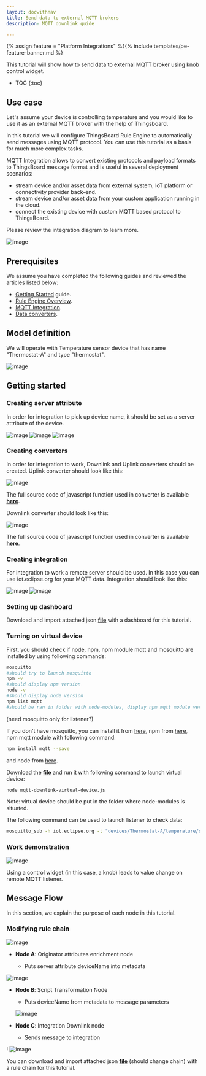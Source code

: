 ```yaml
---
layout: docwithnav
title: Send data to external MQTT brokers
description: MQTT downlink guide

---
```


{% assign feature = "Platform Integrations" %}{% include templates/pe-feature-banner.md %}

This tutorial will show how to send data to external MQTT broker using knob control widget.

* TOC
{:toc}

## Use case

Let's assume your device is controlling temperature and you would like to use it as an external MQTT
 broker with the help of Thingsboard. 

In this tutorial we will configure ThingsBoard Rule Engine to automatically send messages using MQTT
 protocol. You can use this tutorial as a basis for much more complex tasks. 
 
 MQTT Integration allows to convert existing protocols and payload formats to ThingsBoard message format and is useful 
 in several deployment scenarios: 
 
  - stream device and/or asset data from external system, IoT platform or connectivity provider back-end.
  - stream device and/or asset data from your custom application running in the cloud.
  - connect the existing device with custom MQTT based protocol to ThingsBoard.
  
 Please review the integration diagram to learn more. 
 
  ![image](/images/user-guide/integrations/mqtt-integration.svg)

## Prerequisites 

We assume you have completed the following guides and reviewed the articles listed below:

  * [Getting Started](/docs/getting-started-guides/helloworld/) guide.
  * [Rule Engine Overview](/docs/user-guide/rule-engine-2-0/overview/).
  * [MQTT Integration](/docs/user-guide/integrations/mqtt/).
  * [Data converters](/docs/user-guide/integrations/index/#data-converters). 

## Model definition
  
We will operate with Temperature sensor device that has name "Thermostat-A" and type "thermostat".

![image](/images/user-guide/rule-engine-2-0/tutorials/mqtt-downlink/mqtt-downlink-add-device.png)

## Getting started

### Creating server attribute

In order for integration to pick up device name, it should be set as a server attribute of the device.

![image](/images/user-guide/rule-engine-2-0/tutorials/mqtt-downlink/mqtt-downlink-server-attributes-1.png)
![image](/images/user-guide/rule-engine-2-0/tutorials/mqtt-downlink/mqtt-downlink-server-attributes-2.png)
![image](/images/user-guide/rule-engine-2-0/tutorials/mqtt-downlink/mqtt-downlink-server-attributes-3.png)



### Creating converters

In order for integration to work, Downlink and Uplink converters should be created.
Uplink converter should look like this:

![image](/images/user-guide/rule-engine-2-0/tutorials/mqtt-downlink/mqtt-downlink-uplink-converter.png)

The full source code of javascript function used in converter is available
 [**here**](/docs/user-guide/resources/mqtt-downlink-uplink-converter.js).

Downlink converter should look like this:

![image](/images/user-guide/rule-engine-2-0/tutorials/mqtt-downlink/mqtt-downlink-downlink-converter.png)

The full source code of javascript function used in converter is available
 [**here**](/docs/user-guide/resources/mqtt-downlink-downlink-converter.js).

### Creating integration

For integration to work a remote server should be used. In this case you can use iot.eclipse.org for your MQTT data.
Integration should look like this:

![image](/images/user-guide/rule-engine-2-0/tutorials/mqtt-downlink/mqtt-downlink-create-integration-1.png)
![image](/images/user-guide/rule-engine-2-0/tutorials/mqtt-downlink/mqtt-downlink-create-integration-2.png)

### Setting up dashboard

Download and import attached json [**file**](/docs/user-guide/resources/temperature_control_dashboard.json) 
with a dashboard for this tutorial.

### Turning on virtual device

First, you should check if node, npm, npm module mqtt and mosquitto are installed by using following commands:

```bash
mosquitto
#should try to launch mosquitto
npm -v
#should display npm version
node -v
#should display node version
npm list mqtt
#should be ran in folder with node-modules, display npm mqtt module version
```

(need mosquitto only for listener?)

If you don't have mosquitto, you can install it from [here](https://mosquitto.org/download/),
npm from [here](https://www.npmjs.com/package/npm),
npm mqtt module with following command:

```bash
npm install mqtt --save
```

and node from [here](https://nodejs.org/en/download/).

Download the [**file**](/docs/user-guide/resources/mqtt-downlink-virtual-device.js) and run it with following 
command to launch virtual device: 

```bash
node mqtt-downlink-virtual-device.js
```

Note: virtual device should be put in the folder where node-modules is situated.

The following command can be used to launch listener to check data:

```bash
mosquitto_sub -h iot.eclipse.org -t "devices/Thermostat-A/temperature/settings" --port 1883
```

### Work demonstration

![image](/images/user-guide/rule-engine-2-0/tutorials/mqtt-downlink/mqtt-downlink-work-demonstration.png) 

Using a control widget (in this case, a knob) leads to value change on remote MQTT listener.

## Message Flow

In this section, we explain the purpose of each node in this tutorial. 

### Modifying rule chain

![image](/images/user-guide/rule-engine-2-0/tutorials/mqtt-downlink/mqtt-downlink-root-rule-chain.png)

  * **Node A**: Originator attributes enrichment node
      
    * Puts server attribute deviceName into metadata
    
   ![image](/images/user-guide/rule-engine-2-0/tutorials/mqtt-downlink/mqtt-downlink-node-A.png) 
    
  * **Node B**: Script Transformation Node
      
     * Puts deviceName from metadata to message parameters
     
    ![image](/images/user-guide/rule-engine-2-0/tutorials/mqtt-downlink/mqtt-downlink-node-B.png)

  * **Node C**: Integration Downlink node
  
    * Sends message to integration
    
   ! ![image](/images/user-guide/rule-engine-2-0/tutorials/mqtt-downlink/mqtt-downlink-node-C.png) 

You can download and import attached json [**file**](/docs/user-guide/resources/mqtt-downlink-root-rule-chain.json) (should change chain)
with a rule chain for this tutorial.

    


 



